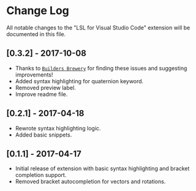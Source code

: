 # Change Log
All notable changes to the "LSL for Visual Studio Code" extension will be documented in this file.

## [0.3.2] - 2017-10-08
- Thanks to [`Builders Brewery`](http://www.buildersbrewery.com/) for finding these issues and suggesting improvements!
- Added syntax highlighting for quaternion keyword.
- Removed preview label.
- Improve readme file. 

## [0.2.1] - 2017-04-18
- Rewrote syntax highlighting logic.
- Added basic snippets.

## [0.1.1] - 2017-04-17
- Initial release of extension with basic syntax highlighting and bracket completion support.
- Removed bracket autocompletion for vectors and rotations.
